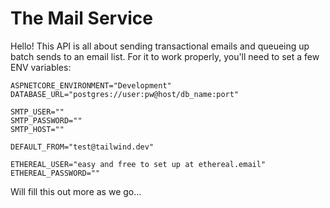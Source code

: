 # The Mail Service

Hello! This API is all about sending transactional emails and queueing up batch sends to an email list. For it to work properly, you'll need to set a few ENV variables:

```
ASPNETCORE_ENVIRONMENT="Development"
DATABASE_URL="postgres://user:pw@host/db_name:port"

SMTP_USER=""
SMTP_PASSWORD=""
SMTP_HOST=""

DEFAULT_FROM="test@tailwind.dev"

ETHEREAL_USER="easy and free to set up at ethereal.email"
ETHEREAL_PASSWORD=""
```

Will fill this out more as we go...